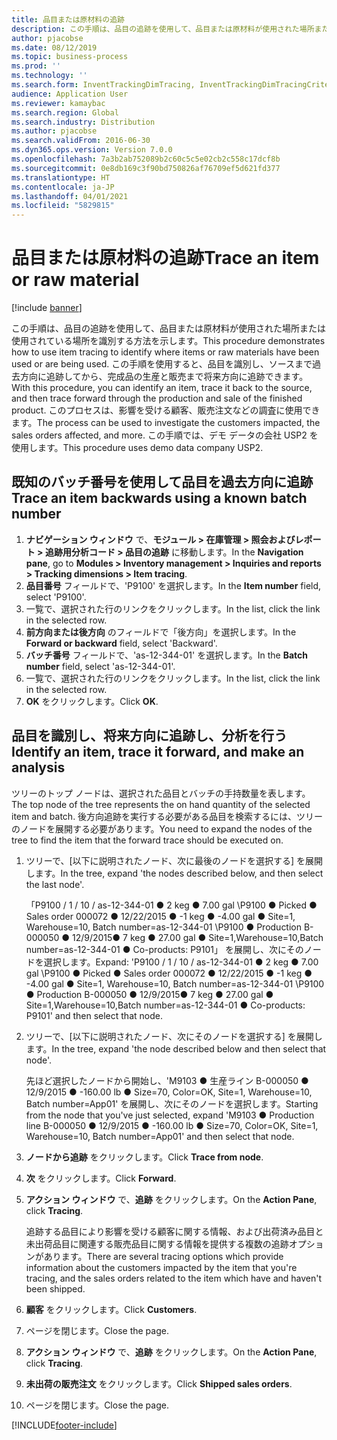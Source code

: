 ```yaml
---
title: 品目または原材料の追跡
description: この手順は、品目の追跡を使用して、品目または原材料が使用された場所または使用されている場所を識別する方法を示します。
author: pjacobse
ms.date: 08/12/2019
ms.topic: business-process
ms.prod: ''
ms.technology: ''
ms.search.form: InventTrackingDimTracing, InventTrackingDimTracingCriteria, InventTrackingItemIdLookup, InventBatchIdLookup, CustTable, SalesLine
audience: Application User
ms.reviewer: kamaybac
ms.search.region: Global
ms.search.industry: Distribution
ms.author: pjacobse
ms.search.validFrom: 2016-06-30
ms.dyn365.ops.version: Version 7.0.0
ms.openlocfilehash: 7a3b2ab752089b2c60c5c5e02cb2c558c17dcf8b
ms.sourcegitcommit: 0e8db169c3f90bd750826af76709ef5d621fd377
ms.translationtype: HT
ms.contentlocale: ja-JP
ms.lasthandoff: 04/01/2021
ms.locfileid: "5829815"
---
```

# <a name="trace-an-item-or-raw-material"></a><span data-ttu-id="69f57-103">品目または原材料の追跡</span><span class="sxs-lookup"><span data-stu-id="69f57-103">Trace an item or raw material</span></span>

[!include [banner](../../includes/banner.md)]

<span data-ttu-id="69f57-104">この手順は、品目の追跡を使用して、品目または原材料が使用された場所または使用されている場所を識別する方法を示します。</span><span class="sxs-lookup"><span data-stu-id="69f57-104">This procedure demonstrates how to use item tracing to identify where items or raw materials have been used or are being used.</span></span> <span data-ttu-id="69f57-105">この手順を使用すると、品目を識別し、ソースまで過去方向に追跡してから、完成品の生産と販売まで将来方向に追跡できます。</span><span class="sxs-lookup"><span data-stu-id="69f57-105">With this procedure, you can identify an item, trace it back to the source, and then trace forward through the production and sale of the finished product.</span></span> <span data-ttu-id="69f57-106">このプロセスは、影響を受ける顧客、販売注文などの調査に使用できます。</span><span class="sxs-lookup"><span data-stu-id="69f57-106">The process can be used to investigate the customers impacted, the sales orders affected, and more.</span></span> <span data-ttu-id="69f57-107">この手順では、デモ データの会社 USP2 を使用します。</span><span class="sxs-lookup"><span data-stu-id="69f57-107">This procedure uses demo data company USP2.</span></span>


## <a name="trace-an-item-backwards-using-a-known-batch-number"></a><span data-ttu-id="69f57-108">既知のバッチ番号を使用して品目を過去方向に追跡</span><span class="sxs-lookup"><span data-stu-id="69f57-108">Trace an item backwards using a known batch number</span></span>
1. <span data-ttu-id="69f57-109">**ナビゲーション ウィンドウ** で、**モジュール > 在庫管理 > 照会およびレポート > 追跡用分析コード > 品目の追跡** に移動します。</span><span class="sxs-lookup"><span data-stu-id="69f57-109">In the **Navigation pane**, go to **Modules > Inventory management > Inquiries and reports > Tracking dimensions > Item tracing**.</span></span>
2. <span data-ttu-id="69f57-110">**品目番号** フィールドで、'P9100' を選択します。</span><span class="sxs-lookup"><span data-stu-id="69f57-110">In the **Item number** field, select 'P9100'.</span></span>
3. <span data-ttu-id="69f57-111">一覧で、選択された行のリンクをクリックします。</span><span class="sxs-lookup"><span data-stu-id="69f57-111">In the list, click the link in the selected row.</span></span>
4. <span data-ttu-id="69f57-112">**前方向または後方向** のフィールドで「後方向」を選択します。</span><span class="sxs-lookup"><span data-stu-id="69f57-112">In the **Forward or backward** field, select 'Backward'.</span></span>
5. <span data-ttu-id="69f57-113">**バッチ番号** フィールドで、'as-12-344-01' を選択します。</span><span class="sxs-lookup"><span data-stu-id="69f57-113">In the **Batch number** field, select 'as-12-344-01'.</span></span>
6. <span data-ttu-id="69f57-114">一覧で、選択された行のリンクをクリックします。</span><span class="sxs-lookup"><span data-stu-id="69f57-114">In the list, click the link in the selected row.</span></span>
7. <span data-ttu-id="69f57-115">**OK** をクリックします。</span><span class="sxs-lookup"><span data-stu-id="69f57-115">Click **OK**.</span></span>

## <a name="identify-an-item-trace-it-forward-and-make-an-analysis"></a><span data-ttu-id="69f57-116">品目を識別し、将来方向に追跡し、分析を行う</span><span class="sxs-lookup"><span data-stu-id="69f57-116">Identify an item, trace it forward, and make an analysis</span></span>

<span data-ttu-id="69f57-117">ツリーのトップ ノードは、選択された品目とバッチの手持数量を表します。</span><span class="sxs-lookup"><span data-stu-id="69f57-117">The top node of the tree represents the on hand quantity of the selected item and batch.</span></span> <span data-ttu-id="69f57-118">後方向追跡を実行する必要がある品目を検索するには、ツリーのノードを展開する必要があります。</span><span class="sxs-lookup"><span data-stu-id="69f57-118">You need to expand the nodes of the tree to find the item that the forward trace should be executed on.</span></span>   
1. <span data-ttu-id="69f57-119">ツリーで、[以下に説明されたノード、次に最後のノードを選択する] を展開します。</span><span class="sxs-lookup"><span data-stu-id="69f57-119">In the tree, expand 'the nodes described below, and then select the last node'.</span></span>
    
    <span data-ttu-id="69f57-120">「P9100 / 1 / 10 / as-12-344-01 ● 2 keg ● 7.00 gal  \P9100 ● Picked ● Sales order 000072 ● 12/22/2015  ● -1 keg ● -4.00 gal ● Site=1, Warehouse=10, Batch number=as-12-344-01  \P9100 ● Production B-000050 ● 12/9/2015● 7 keg ● 27.00 gal ● Site=1,Warehouse=10,Batch number=as-12-344-01 ● Co-products: P9101」 を展開し、次にそのノードを選択します。</span><span class="sxs-lookup"><span data-stu-id="69f57-120">Expand: 'P9100 / 1 / 10 / as-12-344-01 ● 2 keg ● 7.00 gal  \P9100 ● Picked ● Sales order 000072 ● 12/22/2015  ● -1 keg ● -4.00 gal ● Site=1, Warehouse=10, Batch number=as-12-344-01  \P9100 ● Production B-000050 ● 12/9/2015● 7 keg ● 27.00 gal ● Site=1,Warehouse=10,Batch number=as-12-344-01 ● Co-products: P9101' and then select that node.</span></span>     
2. <span data-ttu-id="69f57-121">ツリーで、[以下に説明されたノード、次にそのノードを選択する] を展開します。</span><span class="sxs-lookup"><span data-stu-id="69f57-121">In the tree, expand 'the node described below and then select that node'.</span></span>
    
    <span data-ttu-id="69f57-122">先ほど選択したノードから開始し、'M9103 ● 生産ライン B-000050 ● 12/9/2015  ● -160.00 lb ● Size=70, Color=OK, Site=1, Warehouse=10, Batch number=App01' を展開し、次にそのノードを選択します。</span><span class="sxs-lookup"><span data-stu-id="69f57-122">Starting from the node that you've just selected,  expand 'M9103 ● Production line B-000050 ● 12/9/2015  ● -160.00 lb ● Size=70, Color=OK, Site=1, Warehouse=10, Batch number=App01' and then select that node.</span></span>  
3. <span data-ttu-id="69f57-123">**ノードから追跡** をクリックします。</span><span class="sxs-lookup"><span data-stu-id="69f57-123">Click **Trace from node**.</span></span>
4. <span data-ttu-id="69f57-124">**次** をクリックします。</span><span class="sxs-lookup"><span data-stu-id="69f57-124">Click **Forward**.</span></span>
5. <span data-ttu-id="69f57-125">**アクション ウィンドウ** で、**追跡** をクリックします。</span><span class="sxs-lookup"><span data-stu-id="69f57-125">On the **Action Pane**, click **Tracing**.</span></span>
    
    <span data-ttu-id="69f57-126">追跡する品目により影響を受ける顧客に関する情報、および出荷済み品目と未出荷品目に関連する販売品目に関する情報を提供する複数の追跡オプションがあります。</span><span class="sxs-lookup"><span data-stu-id="69f57-126">There are several tracing options which provide information about the customers impacted by the item that you're tracing, and the sales orders related to the item which have and haven't been shipped.</span></span>   
6. <span data-ttu-id="69f57-127">**顧客** をクリックします。</span><span class="sxs-lookup"><span data-stu-id="69f57-127">Click **Customers**.</span></span>
7. <span data-ttu-id="69f57-128">ページを閉じます。</span><span class="sxs-lookup"><span data-stu-id="69f57-128">Close the page.</span></span>
8. <span data-ttu-id="69f57-129">**アクション ウィンドウ** で、**追跡** をクリックします。</span><span class="sxs-lookup"><span data-stu-id="69f57-129">On the **Action Pane**, click **Tracing**.</span></span>
9. <span data-ttu-id="69f57-130">**未出荷の販売注文** をクリックします。</span><span class="sxs-lookup"><span data-stu-id="69f57-130">Click **Shipped sales orders**.</span></span>
10. <span data-ttu-id="69f57-131">ページを閉じます。</span><span class="sxs-lookup"><span data-stu-id="69f57-131">Close the page.</span></span>



[!INCLUDE[footer-include](../../../includes/footer-banner.md)]